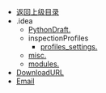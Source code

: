 - [返回上级目录](../_sidebar.md)
- .idea
    - [PythonDraft.](.idea/PythonDraft.iml)
    - inspectionProfiles
        - [profiles_settings.](.idea/inspectionProfiles/profiles_settings.xml)
    - [misc.](.idea/misc.xml)
    - [modules.](.idea/modules.xml)
- [DownloadURL](DownloadURL.py)
- [Email](Email.py)